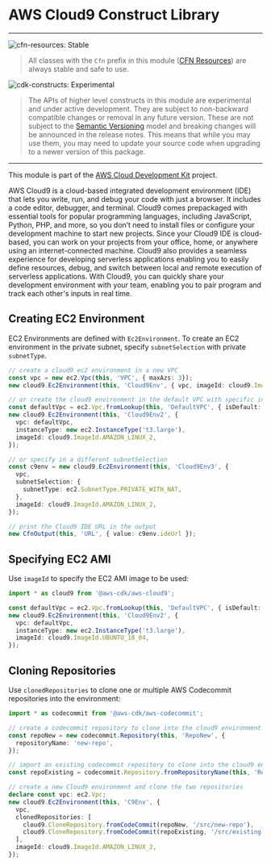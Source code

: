 # AWS Cloud9 Construct Library
<!--BEGIN STABILITY BANNER-->

---

![cfn-resources: Stable](https://img.shields.io/badge/cfn--resources-stable-success.svg?style=for-the-badge)

> All classes with the `Cfn` prefix in this module ([CFN Resources]) are always stable and safe to use.
>
> [CFN Resources]: https://docs.aws.amazon.com/cdk/latest/guide/constructs.html#constructs_lib

![cdk-constructs: Experimental](https://img.shields.io/badge/cdk--constructs-experimental-important.svg?style=for-the-badge)

> The APIs of higher level constructs in this module are experimental and under active development.
> They are subject to non-backward compatible changes or removal in any future version. These are
> not subject to the [Semantic Versioning](https://semver.org/) model and breaking changes will be
> announced in the release notes. This means that while you may use them, you may need to update
> your source code when upgrading to a newer version of this package.

---

<!--END STABILITY BANNER-->

This module is part of the [AWS Cloud Development Kit](https://github.com/aws/aws-cdk) project.

AWS Cloud9 is a cloud-based integrated development environment (IDE) that lets you write, run, and debug your code with just a 
browser. It includes a code editor, debugger, and terminal. Cloud9 comes prepackaged with essential tools for popular 
programming languages, including JavaScript, Python, PHP, and more, so you don’t need to install files or configure your 
development machine to start new projects. Since your Cloud9 IDE is cloud-based, you can work on your projects from your 
office, home, or anywhere using an internet-connected machine. Cloud9 also provides a seamless experience for developing 
serverless applications enabling you to easily define resources, debug, and switch between local and remote execution of 
serverless applications. With Cloud9, you can quickly share your development environment with your team, enabling you to pair 
program and track each other's inputs in real time.


## Creating EC2 Environment

EC2 Environments are defined with `Ec2Environment`. To create an EC2 environment in the private subnet, specify 
`subnetSelection` with private `subnetType`.


```ts
// create a cloud9 ec2 environment in a new VPC
const vpc = new ec2.Vpc(this, 'VPC', { maxAzs: 3});
new cloud9.Ec2Environment(this, 'Cloud9Env', { vpc, imageId: cloud9.ImageId.AMAZON_LINUX_2, });

// or create the cloud9 environment in the default VPC with specific instanceType
const defaultVpc = ec2.Vpc.fromLookup(this, 'DefaultVPC', { isDefault: true });
new cloud9.Ec2Environment(this, 'Cloud9Env2', {
  vpc: defaultVpc,
  instanceType: new ec2.InstanceType('t3.large'),
  imageId: cloud9.ImageId.AMAZON_LINUX_2,
});

// or specify in a different subnetSelection 
const c9env = new cloud9.Ec2Environment(this, 'Cloud9Env3', {
  vpc,
  subnetSelection: {
    subnetType: ec2.SubnetType.PRIVATE_WITH_NAT,
  },
  imageId: cloud9.ImageId.AMAZON_LINUX_2,
});

// print the Cloud9 IDE URL in the output
new CfnOutput(this, 'URL', { value: c9env.ideUrl });
```

## Specifying EC2 AMI

Use `imageId` to specify the EC2 AMI image to be used:

```ts
import * as cloud9 from '@aws-cdk/aws-cloud9';

const defaultVpc = ec2.Vpc.fromLookup(this, 'DefaultVPC', { isDefault: true });
new cloud9.Ec2Environment(this, 'Cloud9Env2', {
  vpc: defaultVpc,
  instanceType: new ec2.InstanceType('t3.large'),
  imageId: cloud9.ImageId.UBUNTU_18_04,
});
```

## Cloning Repositories

Use `clonedRepositories` to clone one or multiple AWS Codecommit repositories into the environment:

```ts
import * as codecommit from '@aws-cdk/aws-codecommit';

// create a codecommit repository to clone into the cloud9 environment
const repoNew = new codecommit.Repository(this, 'RepoNew', {
  repositoryName: 'new-repo',
});

// import an existing codecommit repository to clone into the cloud9 environment
const repoExisting = codecommit.Repository.fromRepositoryName(this, 'RepoExisting', 'existing-repo');

// create a new Cloud9 environment and clone the two repositories
declare const vpc: ec2.Vpc;
new cloud9.Ec2Environment(this, 'C9Env', {
  vpc,
  clonedRepositories: [
    cloud9.CloneRepository.fromCodeCommit(repoNew, '/src/new-repo'),
    cloud9.CloneRepository.fromCodeCommit(repoExisting, '/src/existing-repo'),
  ],
  imageId: cloud9.ImageId.AMAZON_LINUX_2,
});
```
